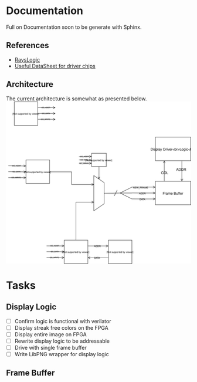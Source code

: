 # Documentation
Full on Documentation soon to be generate with Sphinx.
## References
 - [RaysLogic](http://www.rayslogic.com/propeller/programming/AdafruitRGB/AdafruitRGB.htm)
  - [Useful DataSheet for driver chips](http://www.rayslogic.com/propeller/programming/AdafruitRGB/MBI5026.pdf)
## Architecture
The current architecture is somewhat as presented below.
![System Architecture](Documentation/Content/System_Schematic.svg)
# Tasks
## Display Logic
 - [ ] Confirm logic is functional with verilator
 - [ ] Display streak free colors on the FPGA
 - [ ] Display entire image on FPGA
 - [ ] Rewrite display logic to be addressable
 - [ ] Drive with single frame buffer
 - [ ] Write LibPNG wrapper for display logic

## Frame Buffer
